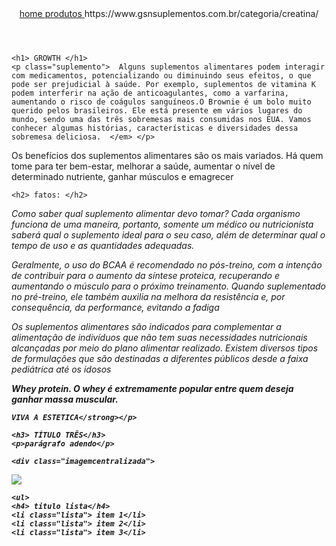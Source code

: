 <!DOCTYPE html>
<html lang="pt-br">
<head>
    <meta charset="UTF-8">
    <meta http-equiv="X-UA-Compatible" content="IE=edge">
    <meta name="viewport" content="width=device-width, initial-scale=1.0">
    <title>SUPLEMENTOS</title>
    <link rel="stylesheet" href="lolo.css">
</head>

<body> 
    <header>
        <nav>
<a href="index.html"> home </a>
<a href="produtos.html"> produtos </a>
        <a href="SUPLEMENTOS"></a>https://www.gsnsuplementos.com.br/categoria/creatina/</nav>
    </header>
    
    <h1> GROWTH </h1>
    <p class="suplemento">  Alguns suplementos alimentares podem interagir com medicamentos, potencializando ou diminuindo seus efeitos, o que pode ser prejudicial à saúde. Por exemplo, suplementos de vitamina K podem interferir na ação de anticoagulantes, como a varfarina, aumentando o risco de coágulos sanguíneos.O Brownie é um bolo muito querido pelos brasileiros. Ele está presente em vários lugares do mundo, sendo uma das três sobremesas mais consumidas nos EUA. Vamos conhecer algumas histórias, características e diversidades dessa sobremesa deliciosa.  </em> </p>
<p class="uva"parágrafo>Os benefícios dos suplementos alimentares são os mais variados. Há quem tome para ter bem-estar, melhorar a saúde, aumentar o nível de determinado nutriente, ganhar músculos e emagrecer  </p>
    
    <h2> fatos: </h2>
<p> <em>Como saber qual suplemento alimentar devo tomar? Cada organismo funciona de uma maneira, portanto, somente um médico ou nutricionista saberá qual o suplemento ideal para o seu caso, além de determinar qual o tempo de uso e as quantidades adequadas.</p>
<p><em>Geralmente, o uso do BCAA é recomendado no pós-treino, com a intenção de contribuir para o aumento da síntese proteica, recuperando e aumentando o músculo para o próximo treinamento. Quando suplementado no pré-treino, ele também auxilia na melhora da resistência e, por consequência, da performance, evitando a fadiga   </em></p>
<p> <em>Os suplementos alimentares são indicados para complementar a alimentação de indivíduos que não tem suas necessidades nutricionais alcançadas por meio do plano alimentar realizado. Existem diversos tipos de formulações que são destinadas a diferentes públicos desde a faixa pediátrica até os idosos    </em> </p>
<p> <strong>Whey protein. O whey é extremamente popular entre quem deseja ganhar massa muscular.
    
    VIVA A ESTETICA</strong></p>

    <h3> TÍTULO TRÊS</h3>
    <p>parágrafo adendo</p>
    
    <div class="imagemcentralizada">
<img class="imagem1" src="abertura.webp">
    </div>
      


    <ul>
    <h4> titulo lista</h4>
    <li class="lista"> item 1</li>
    <li class="lista"> item 2</li>
    <li class="lista"> item 3</li>
</ul>

</body>
</html>
